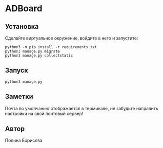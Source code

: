 # ADBoard

## Установка

Сделайте виртуальное окружение, войдите в него и запустите:
```shell
python3 -m pip install -r requirements.txt
python3 manage.py migrate
python3 manage.py collectstatic
```

## Запуск

```shell
python3 manage.py
```

## Заметки

Почта по умолчанию отображается в терминале, не забудьте направить настройки на свой почтовый сервер!

## Автор
Полина Борисова